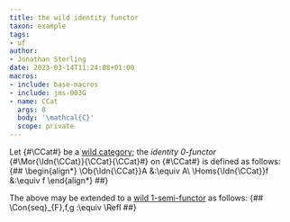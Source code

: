 ```yaml
---
title: the wild identity functor
taxon: example
tags: 
- uf
author:
- Jonathan Sterling
date: 2023-03-14T11:24:08+01:00
macros:
- include: base-macros
- include: jms-003G
- name: CCat
  args: 0
  body: '\mathcal{C}'
  scope: private
---
```


Let {#\CCat#} be a [wild category](jms-0037); the *identity 0-functor* {#\Mor{\Idn{\CCat}}{\CCat}{\CCat}#} on {#\CCat#} is defined as follows:
{##
\begin{align*}
\Ob{\Idn{\CCat}}A &:\equiv A\\ 
\Homs{\Idn{\CCat}}f &:\equiv f
\end{align*}
##}

The above may be extended to a [wild 1-semi-functor](jms-003F) as follows:
{##
  \Con{seq}_{F}\,f\,g :\equiv \Refl
##}